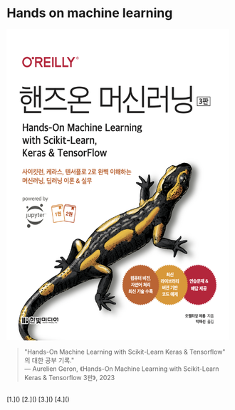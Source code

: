# Hands on machine learning
<img src="https://github.com/SeungMin2001/Hands-On_Machine-Learning_Study/blob/main/images/hands_on_machinelearning_img.png"  width="500" height="700">

> "Hands-On Machine Learning with Scikit-Learn Keras & Tensorflow" 의 대한 공부 기록."  
> — Aurelien Geron, 《Hands-On Machine Learning with Scikit-Learn Keras & Tensorflow 3판》, 2023




<br>
[1.]()
[2.]()
[3.]()
[4.]()
